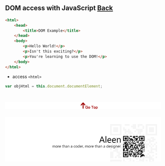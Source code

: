 ## DOM access with JavaScript [Back](./../HTML.md)

```html
<html>
    <head>
        <title>DOM Example</title>
    </head>
    <body>
        <p>Hello World!</p>
        <p>Isn't this exciting?</p>
        <p>You're learning to use the DOM!</p>
    </body>
</html>
```

- access `<html>`

```js
var objHtml = this.document.documentElement;
```

<a href="#" style="left:200px;"><img src="./../../../pic/gotop.png"></a>
=====
<a href="http://aleen42.github.io/" target="_blank" ><img src="./../../../pic/tail.gif"></a>
